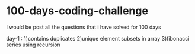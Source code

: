 # 100-days-coding-challenge
I would be post all the questions that i have solved for 100 days 

day-1 : 
1)contains duplicates
2)unique element subsets in array
3)fibonacci series using recursion
